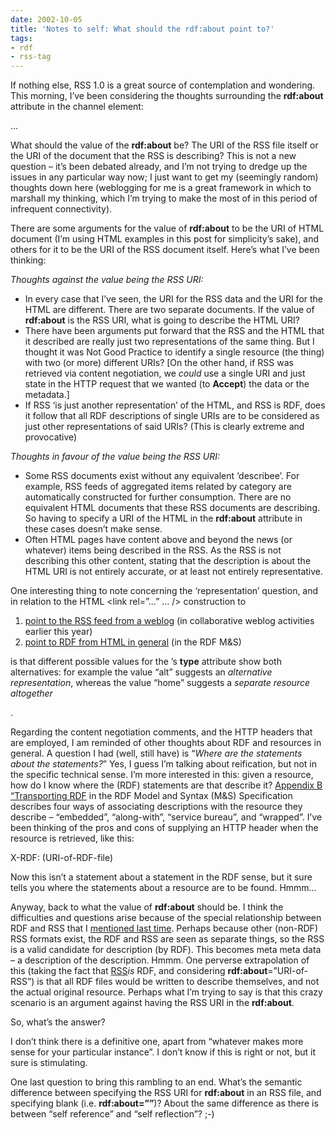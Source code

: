 ```yaml
---
date: 2002-10-05
title: 'Notes to self: What should the rdf:about point to?'
tags:
- rdf
- rss-tag
---
```



If nothing else, RSS 1.0 is a great source of contemplation and wondering. This morning, I’ve been considering the thoughts surrounding the **rdf:about** attribute in the channel element:

<channel rdf:about="..."> ... </channel>

What should the value of the **rdf:about** be? The URI of the RSS file itself or the URI of the document that the RSS is describing? This is not a new question – it’s been debated already, and I’m not trying to dredge up the issues in any particular way now; I just want to get my (seemingly random) thoughts down here (weblogging for me is a great framework in which to marshall my thinking, which I’m trying to make the most of in this period of infrequent connectivity).

There are some arguments for the value of **rdf:about** to be the URI of HTML document (I’m using HTML examples in this post for simplicity’s sake), and others for it to be the URI of the RSS document itself. Here’s what I’ve been thinking:

*Thoughts against the value being the RSS URI:*

- In every case that I’ve seen, the URI for the RSS data and the URI for the HTML are different. There are two separate documents. If the value of **rdf:about** is the RSS URI, what is going to describe the HTML URI?
- There have been arguments put forward that the RSS and the HTML that it described are really just two representations of the same thing. But I thought it was Not Good Practice to identify a single resource (the thing) with two (or more) different URIs? [On the other hand, if RSS was retrieved via content negotiation, we *could* use a single URI and just state in the HTTP request that we wanted (to **Accept**) the data or the metadata.]
- If RSS ‘is just another representation’ of the HTML, and RSS is RDF, does it follow that all RDF descriptions of single URIs are to be considered as just other representations of said URIs? (This is clearly extreme and provocative)

*Thoughts in favour of the value being the RSS URI:*

- Some RSS documents exist without any equivalent ‘describee’. For example, RSS feeds of aggregated items related by category are automatically constructed for further consumption. There are no equivalent HTML documents that these RSS documents are describing. So having to specify a URI of the HTML in the **rdf:about** attribute in these cases doesn’t make sense.
- Often HTML pages have content above and beyond the news (or whatever) items being described in the RSS. As the RSS is not describing this other content, stating that the description is about the HTML URI is not entirely accurate, or at least not entirely representative.

One interesting thing to note concerning the ‘representation’ question, and in relation to the HTML <link rel=”…” … /> construction to

1. [point to the RSS feed from a weblog](../../2002/Jun/03#newlinks) (in collaborative weblog activities earlier this year)
2. [point to RDF from HTML in general](http://www.w3.org/TR/1999/REC-rdf-syntax-19990222/) (in the RDF M&S)

is that different possible values for the <link>’s **type** attribute show both alternatives: for example the value “alt” suggests an *alternative representation*, whereas the value “home” suggests a *separate resource altogether*

.

Regarding the content negotiation comments, and the HTTP headers that are employed, I am reminded of other thoughts about RDF and resources in general. A question I had (well, still have) is “*Where are the statements about the statements?*” Yes, I guess I’m talking about reification, but not in the specific technical sense. I’m more interested in this: given a resource, how do I know where the (RDF) statements are that describe it? [Appendix B “Transporting RDF](http://www.w3.org/TR/1999/REC-rdf-syntax-19990222/#transport) in the RDF Model and Syntax (M&S) Specification describes four ways of associating descriptions with the resource they describe – “embedded”, “along-with”, “service bureau”, and “wrapped”. I’ve been thinking of the pros and cons of supplying an HTTP header when the resource is retrieved, like this:

X-RDF: (URI-of-RDF-file)

Now this isn’t a statement about a statement in the RDF sense, but it sure tells you where the statements about a resource are to be found. Hmmm…

Anyway, back to what the value of **rdf:about** should be. I think the difficulties and questions arise because of the special relationship between RDF and RSS that I [mentioned last time](../../2002/Oct/02#tech/rss/significance). Perhaps because other (non-RDF) RSS formats exist, the RDF and RSS are seen as separate things, so the RSS is a valid candidate for description (by RDF). This becomes meta meta data – a description of the description. Hmmm. One perverse extrapolation of this (taking the fact that [RSS](http://www.purl.org/rss/1.0/ "RSS (RDF Site Summary)")*is* RDF, and considering **rdf:about**=”URI-of-RSS”) is that all RDF files would be written to describe themselves, and not the actual original resource. Perhaps what I’m trying to say is that this crazy scenario is an argument against having the RSS URI in the **rdf:about**.

So, what’s the answer?

I don’t think there is a definitive one, apart from “whatever makes more sense for your particular instance”. I don’t know if this is right or not, but it sure is stimulating.

One last question to bring this rambling to an end. What’s the semantic difference between specifying the RSS URI for **rdf:about** in an RSS file, and specifying blank (i.e. **rdf:about=””**)? About the same difference as there is between “self reference” and “self reflection”? ;-)


